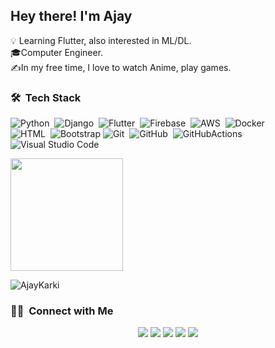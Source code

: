 ## Hey there! I'm Ajay

:bulb: Learning Flutter, also interested in ML/DL.\
🎓Computer Engineer.\
✍️In my free time, I love to watch Anime, play games.

### 🛠 &nbsp;Tech Stack

![Python](https://img.shields.io/badge/-Python-white?style=flat&logo=python)&nbsp;
![Django](https://img.shields.io/badge/-Django-white?style=flat&logo=django&logoColor=092E20)&nbsp;
![Flutter](https://img.shields.io/badge/-Flutter-white?style=flat&logo=flutter&logoColor=092E20)&nbsp;
![Firebase](https://img.shields.io/badge/-Firebase-white?style=flat&logo=firebase&logoColor=092E20)&nbsp;
![AWS](https://img.shields.io/badge/-AWS-white?style=flat&logo=amazonaws&logoColor=092E20)&nbsp;
![Docker](https://img.shields.io/badge/-Docker-white?style=flat&logo=docker&logoColor=092E20)&nbsp;\
![HTML](https://img.shields.io/badge/-HTML-white?style=flat&logo=HTML5)&nbsp;
![Bootstrap](https://img.shields.io/badge/-Bootstrap-white?style=flat&logo=bootstrap&logoColor=563D7C)
![Git](https://img.shields.io/badge/-Git-white?style=flat&logo=git)&nbsp;
![GitHub](https://img.shields.io/badge/-GitHub-white?style=flat&logo=github&logoColor=1572B6)&nbsp;
![GitHubActions](https://img.shields.io/badge/-GitHubActions-white?style=flat&logo=githubactions&logoColor=1572B6)&nbsp;
![Visual Studio Code](https://img.shields.io/badge/-Visual%20Studio%20Code-white?style=flat&logo=visual-studio-code&logoColor=007ACC)&nbsp;
<p align="start">
<a href="https://github.com/AjayKarki">
  <img height="180em" src="https://github-readme-stats-eight-theta.vercel.app/api?username=AjayKarki&show_icons=true&theme=dark&include_all_commits=true&count_private=true"/>
  </a>
</p>
<p><img align="center" src="https://github-readme-streak-stats.herokuapp.com/?user=AjayKarki&theme=radical" alt="AjayKarki" /></p>                              

### 🤝🏻 &nbsp;Connect with Me

<p align="center">
<a target="_blank" href="https://ajaykarki.github.io/"><img src="https://img.shields.io/badge/-ajaykarki.github.io-3423A6?style=flat&logo=Google-Chrome&logoColor=white"/></a>
<a target="_blank" href="https://www.linkedin.com/in/ajay-karki-824671112/"><img src="https://img.shields.io/badge/-AjayKarki-0077B5?style=flat&logo=Linkedin&logoColor=white"/></a>
<a target="_blank" href="mailto:ajaykarki333@gmail.com"><img src="https://img.shields.io/badge/-ajaykarki333@gmail.com-D14836?style=flat&logo=Gmail&logoColor=white"/></a>
<a target="_blank" href="https://www.instagram.com/ajaykarki333/"><img src="https://img.shields.io/badge/-@ajaykarki333-E4405F?style=flat&logo=Instagram&logoColor=white"/></a>
<a target="_blank" href="https://www.facebook.com/ajaykarki333/"><img src="https://img.shields.io/badge/-@ajaykarki333-1877F2?style=flat&logo=Facebook&logoColor=white"/></a>
</p>
